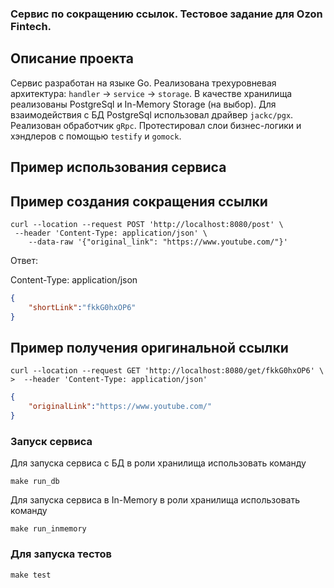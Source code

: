 ### Сервис по сокращению ссылок. Тестовое задание для Ozon Fintech.

## Описание проекта
Сервис разработан на языке Go.
Реализована трехуровневая архитектура: `handler` -> `service` -> `storage`.
В качестве хранилища реализованы PostgreSql и In-Memory Storage (на выбор).
Для взаимодействия с БД PostgreSql использовал драйвер `jackc/pgx`.
Реализован обработчик `gRpc`.
Протестировал слои бизнес-логики и хэндлеров с помощью `testify` и `gomock`.

## Пример использования сервиса

## Пример создания сокращения ссылки
```
curl --location --request POST 'http://localhost:8080/post' \
 --header 'Content-Type: application/json' \
    --data-raw '{"original_link": "https://www.youtube.com/"}'
 ```

Ответ:

Content-Type: application/json

```json
{
    "shortLink":"fkkG0hxOP6"
}
```

## Пример получения оригинальной ссылки

```
curl --location --request GET 'http://localhost:8080/get/fkkG0hxOP6' \
>  --header 'Content-Type: application/json'
```

```json
{
    "originalLink":"https://www.youtube.com/"
}
```

### Запуск сервиса
Для запуска сервиса с БД в роли хранилища использовать команду 

```
make run_db
```
Для запуска сервиса в In-Memory в роли хранилища использовать команду
```
make run_inmemory
```

### Для запуска тестов 
```
make test
```